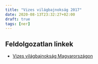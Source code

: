 ```yaml
---
title: "Vizes világbajnokság 2017"
date: 2020-08-13T23:32:27+02:00
draft: true
tags: [ner]
---
```


## Feldolgozatlan linkek

- [Vizes világbajnokság Magyarországon](https://index.hu/aktak/vizes_vilagbajnoksag_vb_dagaly_uszoarena_koltsegek_margitsziget_hajos_alfred_balaton_uszoda/)
